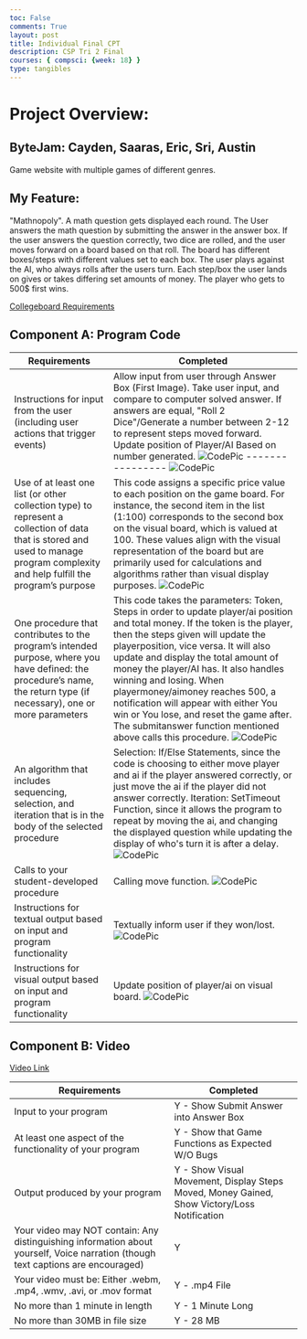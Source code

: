 ```yaml
---
toc: False
comments: True
layout: post
title: Individual Final CPT 
description: CSP Tri 2 Final 
courses: { compsci: {week: 18} }
type: tangibles
---
```


# Project Overview: 
## ByteJam: Cayden, Saaras, Eric, Sri, Austin 

Game website with multiple games of different genres. 

## My Feature: 

"Mathnopoly". A math question gets displayed each round. The User answers the math question by submitting the answer in the answer box. If the user answers the question correctly, two dice are rolled, and the user moves forward on a board based on that roll. The board has different boxes/steps with different values set to each box. The user plays against the AI, who always rolls after the users turn. Each step/box the user lands on gives or takes differing set amounts of money. The player who gets to 500$ first wins. 

[Collegeboard Requirements](https://apcentral.collegeboard.org/media/pdf/ap-csp-student-task-directions.pdf)

## Component A: Program Code 

| Requirements | Completed | 
| --------------- | -----------------| 
| Instructions for input from the user (including user actions that trigger events) | Allow input from user through Answer Box (First Image). Take user input, and compare to computer solved answer. If answers are equal, "Roll 2 Dice"/Generate a number between 2-12 to represent steps moved forward. Update position of Player/AI Based on number generated.   ![CodePic](https://media.discordapp.net/attachments/974516458300256316/1211222389736738876/input.png?ex=65ed69c1&is=65daf4c1&hm=26e1794eeb3ccd6a145879212014f5550f4096d2b4954cf0ba8730fd0554c128&=&format=webp&quality=lossless&width=2700&height=156) ---------------- ![CodePic](https://media.discordapp.net/attachments/974516458300256316/1211222389463973948/inputinstructions.png?ex=65ed69c1&is=65daf4c1&hm=a55a51fab4574540f4c855649afe34d13a964ea7539146dab9aa1dd662b83e8f&=&format=webp&quality=lossless&width=798&height=1306)  |
| Use of at least one list (or other collection type) to represent a collection of data that is stored and used to manage program complexity and help fulfill the program’s purpose | This code assigns a specific price value to each position on the game board. For instance, the second item in the list (1:100) corresponds to the second box on the visual board, which is valued at 100. These values align with the visual representation of the board but are primarily used for calculations and algorithms rather than visual display purposes.  ![CodePic](https://media.discordapp.net/attachments/974516458300256316/1211222387861758002/list.png?ex=65ed69c0&is=65daf4c0&hm=eb9299bdf9bc6a28ebce7d5b0fe0091944633dabaff0ba6488ff250021b8f494&=&format=webp&quality=lossless&width=872&height=1306) | 
| One procedure that contributes to the program’s intended purpose, where you have defined: the procedure’s name, the return type (if necessary), one or more parameters | This code takes the parameters: Token, Steps in order to update player/ai position and total money. If the token is the player, then the steps given will update the playerposition, vice versa. It will also update and display the total amount of money the player/AI has. It also handles winning and losing. When playermoney/aimoney reaches 500, a notification will appear with either You win or You lose, and reset the game after. The submitanswer function mentioned above calls this procedure.  ![CodePic](https://media.discordapp.net/attachments/974516458300256316/1211222388184973342/procedure.png?ex=65ed69c0&is=65daf4c0&hm=0a40071a28e12eae8483c4ddd97e80f6c8913b835752ff2f0427894085ddcb49&=&format=webp&quality=lossless&width=1664&height=1306) |
| An algorithm that includes sequencing, selection, and iteration that is in the body of the selected procedure | Selection: If/Else Statements, since the code is choosing to either move player and ai if the player answered correctly, or just move the ai if the player did not answer correctly. Iteration: SetTimeout Function, since it allows the program to repeat by moving the ai, and changing the displayed question while updating the display of who's turn it is after a delay. ![CodePic](https://media.discordapp.net/attachments/974516458300256316/1211222388474122350/calls.png?ex=65ed69c0&is=65daf4c0&hm=3f8dc064b318d2781ef69b730d51472ea75cb02080bb33863a898d5fecd0feaa&=&format=webp&quality=lossless&width=1916&height=1306) |
| Calls to your student-developed procedure | Calling move function. ![CodePic](https://media.discordapp.net/attachments/974516458300256316/1211222388474122350/calls.png?ex=65ed69c0&is=65daf4c0&hm=3f8dc064b318d2781ef69b730d51472ea75cb02080bb33863a898d5fecd0feaa&=&format=webp&quality=lossless&width=1916&height=1306) |
| Instructions for textual output based on input and program functionality | Textually inform user if they won/lost. ![CodePic](https://media.discordapp.net/attachments/974516458300256316/1211222388763791390/textual_output.png?ex=65ed69c0&is=65daf4c0&hm=82237624f81da02eae42c929bbbc16bad1849b7760d02e06fe660726fafac354&=&format=webp&quality=lossless&width=1544&height=752) |
| Instructions for visual output based on input and program functionality | Update position of player/ai on visual board. ![CodePic](https://media.discordapp.net/attachments/974516458300256316/1211222389082423356/visual_output.png?ex=65ed69c0&is=65daf4c0&hm=f5af7a71f35a1a1effcdf78d02d0edb4c31e0d0809a01170d19299f6ddaf7a57&=&format=webp&quality=lossless&width=2392&height=1306) |

## Component B: Video 

[Video Link](https://drive.google.com/file/d/1ABuaUy8QQnu4C5bEtYBdWsV4WsEGpEy8/view?usp=sharing)

| Requirements | Completed | 
| --------------- | -----------------| 
| Input to your program | Y - Show Submit Answer into Answer Box |
| At least one aspect of the functionality of your program | Y - Show that Game Functions as Expected W/O Bugs |
| Output produced by your program | Y - Show Visual Movement, Display Steps Moved, Money Gained, Show Victory/Loss Notification |
| Your video may NOT contain: Any distinguishing information about yourself, Voice narration (though text captions are encouraged) | Y |
| Your video must be: Either .webm, .mp4, .wmv, .avi, or .mov format | Y - .mp4 File |
| No more than 1 minute in length | Y - 1 Minute Long |
| No more than 30MB in file size | Y - 28 MB|


